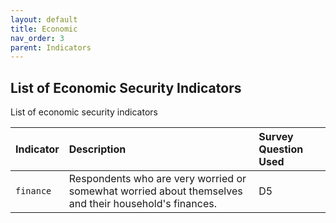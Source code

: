 ```yaml
---
layout: default
title: Economic
nav_order: 3
parent: Indicators
---
```


## List of Economic Security Indicators

List of economic security indicators

| Indicator        | Description          | Survey Question Used |
|:----------------------------------------|:---------------------|:---------------------|
| `finance`                                 | Respondents who are very worried or somewhat worried about themselves and their household's finances.    | D5  |
